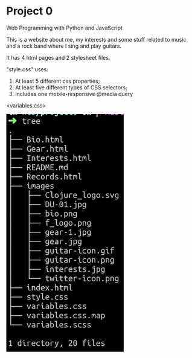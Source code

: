 # Project 0

Web Programming with Python and JavaScript

This is a website about me, my interests and some stuff related to music and a rock band where I sing and play guitars.

It has 4 html pages and 2 stylesheet files.

"style.css" uses:

1. At least 5 different css properties;
2. At least five different types of CSS selectors;
3. Includes one mobile-responsive @media query


<variables.css>

<img src="images/tree.png">
